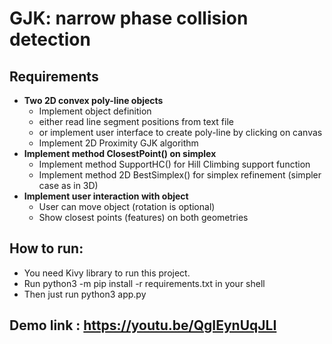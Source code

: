 ﻿# GJK: narrow phase collision detection 

## Requirements

*	**Two 2D convex poly-line objects**
	*	Implement object definition
	*	either read line segment positions from text file
	*	or implement user interface to create poly-line by clicking on canvas
	*	Implement 2D Proximity GJK algorithm
*	**Implement method ClosestPoint() on simplex**
	*	Implement method SupportHC() for Hill Climbing support function
	*	Implement method 2D BestSimplex() for simplex refinement (simpler case as in 3D)
*	**Implement user interaction with object**
	*	User can move object (rotation is optional)
	*	Show closest points (features) on both geometries

## How to run:
* You need Kivy library to run this project.
* Run python3 -m pip install -r requirements.txt in your shell
* Then just run python3 app.py
## Demo link : https://youtu.be/QgIEynUqJLI